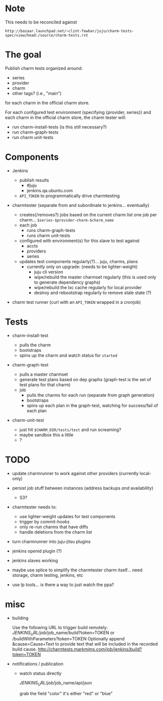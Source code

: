 

# Note

This needs to be reconciled against

    http://bazaar.launchpad.net/~clint-fewbar/juju/charm-tests-spec/view/head:/source/charm-tests.rst


# The goal

Publish charm tests organized around:

  - series
  - provider
  - charm
  - other tags? (i.e., "main")

for each charm in the official charm store.

For each configured test environment (specifying {provider, series}) and each charm in the official charm store, the charm tester will:

  - run charm-install-tests (is this still necessary?)
  - run charm-graph-tests
  - run charm unit-tests 


# Components

- Jenkins
  - publish results
      - #juju
      - jenkins.qa.ubuntu.com
  - `API_TOKEN` to programmatically drive charmtesting

- charmtester (separate from and subordinate to jenkins... eventually)
  - creates(/removes?) jobs based on the current charm list
    one job per charm... `$series-$provider-charm-$charm_name`
  - each job
      - runs charm-graph-tests
      - runs charm unit-tests 
  - configured with environment(s) for this slave to test against
      - accts
      - providers
      - series
  - updates test components regularly(?)... juju, charms, plans
      - currently only on upgrade: (needs to be lighter-weight)
          - juju cli version
          - wipe/rebuild the master charmset regularly (this is used only to generate dependency graphs)
          - wipe/rebuild the lxc cache regularly for local provider
          - destroy and rebootstrap regularly to remove stale state (?)

- charm test runner (curl with an `API_TOKEN` wrapped in a cronjob)

# Tests

- charm-install-test
    - pulls the charm
    - bootstraps
    - spins up the charm and watch status for `started`

- charm-graph-test
    - pulls a master charmset
    - generate test plans based on dep graphs (graph-test is the set of test plans for that charm)
    - job
        - pulls the charms for each run (separate from graph generation)
        - bootstraps
        - spins up each plan in the graph-test, watching for success/fail of each plan

- charm-unit-test
    - just hit `$CHARM_DIR/tests/test` and run screaming?
    - maybe sandbox this a little
    - ?

# TODO

- update charmrunner to work against other providers (currently local-only)

- persist job stuff between instances (address backups _and_ availability)
    - S3?

- charmtester needs to:
    - use lighter-weight updates for test components
    - trigger by commit-hooks
    - only re-run charms that have diffs
    - handle deletions from the charm list

- turn charmrunner into juju-jitsu plugins

- jenkins openid plugin (?)

- jenkins slaves working

- maybe use splice to simplify the charmtester charm itself... need storage, charm testing, jenkins, etc

- use lp tools... is there a way to just watch the ppa?


# misc

- building

    Use the following URL to trigger build remotely: $JENKINS_URL/job/$job_name/build?token=TOKEN or /buildWithParameters?token=TOKEN
    Optionally append &cause=Cause+Text to provide text that will be included in the recorded build cause.
    http://charmtests.markmims.com/job/jenkins/build?token=TOKEN

- notifications / publication

  - watch status directly

    $JENKINS_URL/job/$job_name/api/json
    
    grab the field "color" it's either "red" or "blue"

